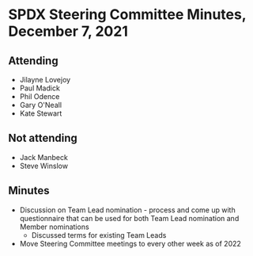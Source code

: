 # SPDX Steering Committee Minutes, December 7, 2021

## Attending
* Jilayne Lovejoy
* Paul Madick
* Phil Odence
* Gary O'Neall
* Kate Stewart

## Not attending
* Jack Manbeck
* Steve Winslow

## Minutes
* Discussion on Team Lead nomination - process and come up with questionnaire that can be used for both Team Lead nomination and Member nominations
  * Discussed terms for existing Team Leads
* Move Steering Committee meetings to every other week as of 2022
